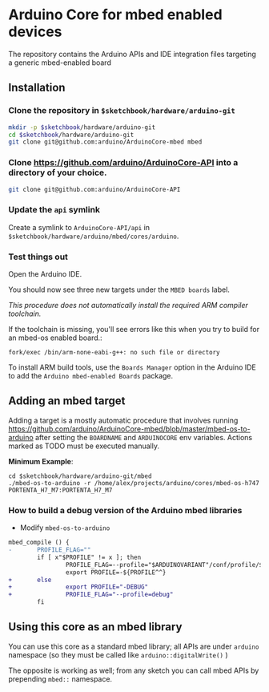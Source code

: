 # Arduino Core for mbed enabled devices

The repository contains the Arduino APIs and IDE integration files targeting a generic mbed-enabled board

## Installation

### Clone the repository in `$sketchbook/hardware/arduino-git`

```bash
mkdir -p $sketchbook/hardware/arduino-git
cd $sketchbook/hardware/arduino-git
git clone git@github.com:arduino/ArduinoCore-mbed mbed
```

### Clone https://github.com/arduino/ArduinoCore-API into a directory of your choice.

```bash
git clone git@github.com:arduino/ArduinoCore-API
```

### Update the `api` symlink

Create a symlink to `ArduinoCore-API/api` in `$sketchbook/hardware/arduino/mbed/cores/arduino`.

### Test things out

Open the Arduino IDE.

You should now see three new targets under the `MBED boards` label.

*This procedure does not automatically install the required ARM compiler toolchain.*

If the toolchain is missing, you'll see errors like this when you try to build for an mbed-os enabled board.:

```
fork/exec /bin/arm-none-eabi-g++: no such file or directory
```
To install ARM build tools, use the `Boards Manager` option in the Arduino IDE to add the `Arduino mbed-enabled Boards` package.


## Adding an mbed target

Adding a target is a mostly automatic procedure that involves running https://github.com/arduino/ArduinoCore-mbed/blob/master/mbed-os-to-arduino after setting the `BOARDNAME` and `ARDUINOCORE` env variables.
Actions marked as TODO must be executed manually.

**Minimum Example**:
```
cd $sketchbook/hardware/arduino-git/mbed
./mbed-os-to-arduino -r /home/alex/projects/arduino/cores/mbed-os-h747 PORTENTA_H7_M7:PORTENTA_H7_M7
```

### How to build a debug version of the Arduino mbed libraries
* Modify `mbed-os-to-arduino `
```diff
mbed_compile () {
-       PROFILE_FLAG=""
        if [ x"$PROFILE" != x ]; then
                PROFILE_FLAG=--profile="$ARDUINOVARIANT"/conf/profile/$PROFILE.json
                export PROFILE=-${PROFILE^^}
+       else
+               export PROFILE="-DEBUG"
+               PROFILE_FLAG="--profile=debug"
        fi
```

## Using this core as an mbed library

You can use this core as a standard mbed library; all APIs are under `arduino` namespace (so they must be called like `arduino::digitalWrite()` )

The opposite is working as well; from any sketch you can call mbed APIs by prepending `mbed::` namespace.

